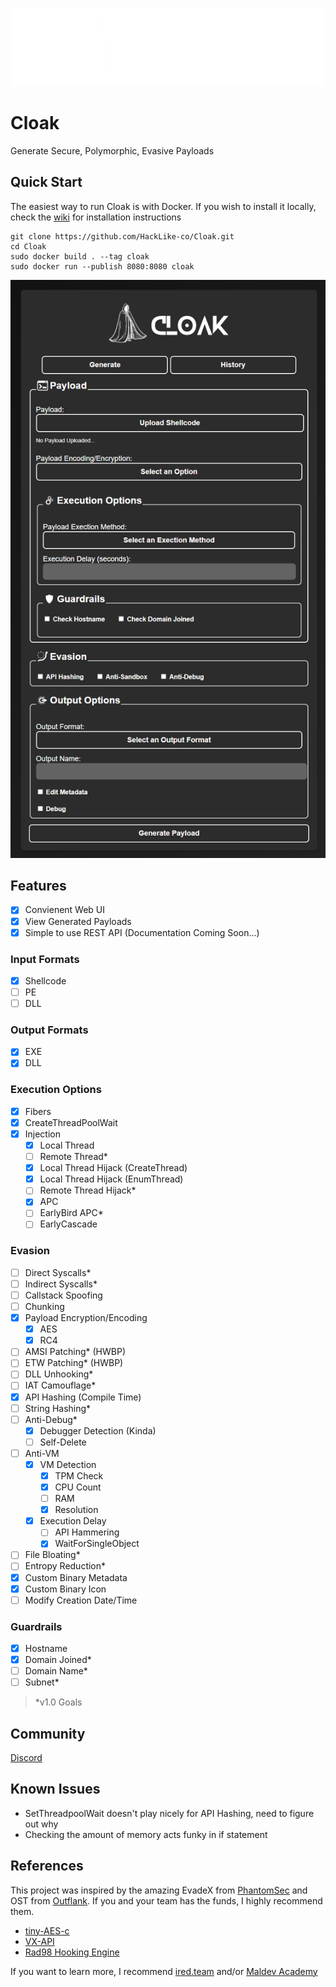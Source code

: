 <p align="center">
    <img src="https://github.com/HackLike-co/Cloak/blob/main/images/cloak_logo.png?raw=true">
</p>

# Cloak
Generate Secure, Polymorphic, Evasive Payloads

## Quick Start
The easiest way to run Cloak is with Docker. If you wish to install it locally, check the [wiki](https://github.com/HackLike-co/Cloak/wiki/Installation) for installation instructions
```
git clone https://github.com/HackLike-co/Cloak.git
cd Cloak
sudo docker build . --tag cloak
sudo docker run --publish 8080:8080 cloak
```

<p align="center">
    <img src="https://github.com/HackLike-co/Cloak/blob/main/images/cloak_ui.png?raw=true">
</p>

## Features
- [X] Convienent Web UI
- [X] View Generated Payloads
- [X] Simple to use REST API (Documentation Coming Soon...)

### Input Formats
- [X] Shellcode
- [ ] PE
- [ ] DLL

### Output Formats
- [X] EXE
- [X] DLL

### Execution Options
- [X] Fibers
- [X] CreateThreadPoolWait
- [X] Injection
    - [X] Local Thread
    - [ ] Remote Thread*
    - [X] Local Thread Hijack (CreateThread)
    - [X] Local Thread Hijack (EnumThread)
    - [ ] Remote Thread Hijack*
    - [X] APC
    - [ ] EarlyBird APC*
    - [ ] EarlyCascade

### Evasion
- [ ] Direct Syscalls*
- [ ] Indirect Syscalls*
- [ ] Callstack Spoofing
- [ ] Chunking
- [X] Payload Encryption/Encoding
    - [X] AES
    - [X] RC4
- [ ] AMSI Patching* (HWBP)
- [ ] ETW Patching* (HWBP)
- [ ] DLL Unhooking*
- [ ] IAT Camouflage*
- [X] API Hashing (Compile Time)
- [ ] String Hashing*
- [ ] Anti-Debug*
    - [X] Debugger Detection (Kinda)
    - [ ] Self-Delete
- [ ] Anti-VM
    - [X] VM Detection
        - [X] TPM Check
        - [X] CPU Count
        - [ ] RAM
        - [X] Resolution
    - [X] Execution Delay
        - [ ] API Hammering
        - [X] WaitForSingleObject
- [ ] File Bloating*
- [ ] Entropy Reduction*
- [X] Custom Binary Metadata
- [X] Custom Binary Icon
- [ ] Modify Creation Date/Time

### Guardrails
- [X] Hostname
- [X] Domain Joined*
- [ ] Domain Name*
- [ ] Subnet*

> *v1.0 Goals

## Community
[Discord](https://discord.gg/qNzsmPC3Kr)

## Known Issues
- SetThreadpoolWait doesn't play nicely for API Hashing, need to figure out why
- Checking the amount of memory acts funky in if statement

## References
This project was inspired by the amazing EvadeX from [PhantomSec](https://phantomsec.tools) and OST from [Outflank](https://www.outflank.nl/products/outflank-security-tooling/). If you and your team has the funds, I highly recommend them.

- [tiny-AES-c](https://github.com/kokke/tiny-AES-c)
- [VX-API](https://github.com/vxunderground/VX-API)
- [Rad98 Hooking Engine](https://github.com/vxunderground/VX-API#rad98-hooking-engine)

If you want to learn more, I recommend [ired.team](https://ired.team) and/or [Maldev Academy](https://maldevacademy.com)
